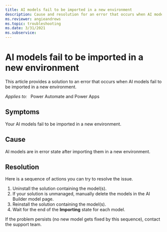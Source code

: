 ```yaml
---
title: AI models fail to be imported in a new environment
description: Cause and resolution for an error that occurs when AI models fail to be imported in a new environment.
ms.reviewer: angieandrews
ms.topic: troubleshooting
ms.date: 3/31/2021
ms.subservice: 
---
```


# AI models fail to be imported in a new environment

This article provides a solution to an error that occurs when AI models fail to be imported in a new environment.

_Applies to:_ &nbsp; Power Automate and Power Apps

## Symptoms

Your AI models fail to be imported in a new environment.

## Cause

AI models are in error state after importing them in a new environment.

## Resolution

Here is a sequence of actions you can try to resolve the issue.

1. Uninstall the solution containing the model(s).
1. If your solution is unmanaged, manually delete the models in the AI Builder model page.
1. Reinstall the solution containing the model(s).
1. Wait for the end of the **Importing** state for each model.

If the problem persists (no new model gets fixed by this sequence), contact the support team.

